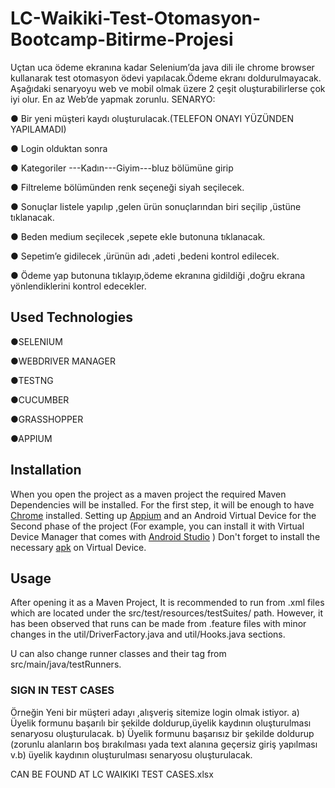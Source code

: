 # LC-Waikiki-Test-Otomasyon-Bootcamp-Bitirme-Projesi
Uçtan uca ödeme ekranına kadar Selenium’da java dili ile chrome browser kullanarak
test otomasyon ödevi yapılacak.Ödeme ekranı doldurulmayacak.
Aşağıdaki senaryoyu web ve mobil olmak üzere 2 çeşit oluşturabilirlerse çok iyi olur.
En az Web’de yapmak zorunlu.
SENARYO:

● Bir yeni müşteri kaydı oluşturulacak.(TELEFON ONAYI YÜZÜNDEN YAPILAMADI)

● Login olduktan sonra

● Kategoriler ---Kadın---Giyim---bluz bölümüne girip

● Filtreleme bölümünden renk seçeneği siyah seçilecek.

● Sonuçlar listele yapılıp ,gelen ürün sonuçlarından biri seçilip ,üstüne tıklanacak.

● Beden medium seçilecek ,sepete ekle butonuna tıklanacak.

● Sepetim’e gidilecek ,ürünün adı ,adeti ,bedeni kontrol edilecek.

● Ödeme yap butonuna tıklayıp,ödeme ekranına gidildiği ,doğru ekrana yönlendiklerini
kontrol edecekler.

## Used Technologies
●SELENIUM 

●WEBDRIVER MANAGER 

●TESTNG 

●CUCUMBER 

●GRASSHOPPER 

●APPIUM 



## Installation
When you open the project as a maven project the required Maven Dependencies will be installed.
For the first step, it will be enough to have [Chrome](https://www.google.com/chrome/) installed.
Setting up [Appium](https://appium.io) and an Android Virtual Device for the Second phase of the project
(For example, you can install it with Virtual Device Manager that comes with [Android Studio](https://developer.android.com/studio) )
Don't forget to install the necessary [apk](https://apkcombo.com/tr/lc-waikiki/com.lcwaikiki.android/download/phone-3.3.30-apk) on Virtual Device.
## Usage
After opening it as a Maven Project, It is recommended to run from .xml files which are located under the src/test/resources/testSuites/ path.
However, it has been observed that runs can be made from .feature files with minor changes in the util/DriverFactory.java and util/Hooks.java sections.

U can also change runner classes and their tag from src/main/java/testRunners.



### SIGN IN TEST CASES

Örneğin Yeni bir müşteri adayı ,alışveriş sitemize login olmak istiyor.
a) Üyelik formunu başarılı bir şekilde doldurup,üyelik kaydının oluşturulması senaryosu
oluşturulacak.
b) Üyelik formunu başarısız bir şekilde doldurup (zorunlu alanların boş bırakılması yada
text alanına geçersiz giriş yapılması v.b) üyelik kaydının oluşturulması senaryosu
oluşturulacak.

CAN BE FOUND AT LC WAIKIKI TEST CASES.xlsx